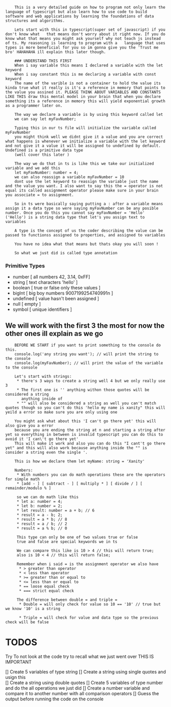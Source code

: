 ```This is where we start the course on how to learn program to build.
    This is a very detailed guide on how to program not only learn the language of typescript but also learn how to use code to build software and web applications by learning the foundations of data structures and algorithms.
```

```Intro
    Lets start with this in typescript(super set of javascript) if you don't know what   that means don't worry about it right now. If you do know what that means you might ask yourself why not teach js instead of ts. My reasoning is learning to program with a   language that uses types is more beneficial for you so im gonna give you the 'Trust me  bro' HAHAHAHA ill explain this later though.
```

```What are variables and what are data type?
    ### UNDERSTAND THIS FIRST
    When i say variable this means I declared a variable with the let keyword
    When i say constant this is me declaring a variable with const keyword
    The name of the varible is not a container to hold the value its kinda true what it really is it's a reference in memory that points to the value you assined it. PLEASE THINK ABOUT VARIABLES AND CONSTANTS LIKE THIS draw this mental model in your brain that when you declare something its a reference in memory this will yield exponential growth as a programmer later on.

    The way we declare a variable is by using this keyword called let
    we can say let myFavNumber;

    Typing this in our ts file will initialize the variable called myFavNumber
    you might think well we didnt give it a value and you are correct what happens is whenever we initialize a variable with the let keyword and not give it a value it will be assigned to undefined by default. Undefined is a primitive data type
    (well cover this later )
```

```Let's give it a data type and assign it a value
    The way we do that in ts is like this we take our initialized variable and we add this
    let myFavNumber: number = 4;
    we can also reassign a variable myFavNumber = 10
    dont use the let keyword to reassign the variable just the name and the value you want. I also want to say this the = operator is not equal its called assignment operator please make sure in your brain you associate = to assignment.

    So in ts were basically saying putting a : after a variable means assign it a data type so were saying myFavNumber can be any posible number. Once you do this you cannot say myFavNumber = 'Hello' ('Hello') is a string data type that let's you assign text to variables

    A type is the concept of us the coder describing the value can be passed to functionss assigned to properties, and assigned to variables

    You have no idea what that means but thats okay you will soon !

    So what we just did is called type annotation

```

### Primitive Types

- number [ all numbers 42, 3.14, 0xFF]
- string [ text characters 'hello' ]
- boolean [ true or false only these values ]
- bigInt [ big boy numbers 9007199254740991n ]
- undefined [ value hasn't been assigned ]
- null [ empty ]
- symbol [ unique identifiers ]

## We will work with the first 3 the most for now the other ones ill explain as we go

```Strings & Numbers
    BEFORE WE START if you want to print something to the console do this.
    console.log('any string you want'); // will print the string to the console
    console.log(myFavNumber); // will print the value of the variable to the console

    Let's start with strings:
     * there's 3 ways to create a string well 4 but we only really use 3
     * The first one is '' anything withon those quotes will be considered a string
       anything inside of
     * "" will also be considered a string as well you can't match quotes though so you can't do this 'hello my name is xanity" this will yeild a error so make sure you are only using one

    You might ask what about this 'I can't go there yet' this will also give you a error
    because you are ending the string at n and starting a string after yet so everything in between is invalid typescript you can do this to avoid it 'I can\'t go there yet'
    This will make it work and also you can do this "I cant't go there yet" and this will also work because anything inside the "" is consider a string even the single '.

    This is how we declare them let myName: string = 'Xanity'

    Numbers:
     * With numbers you can do math operations these are the operators for simple math
     * [add - ] [ subtract - ] [ multiply * ] [ divide / ] [ remainder/modulo % ]

     so we can do math like this
     * let a: number = 4;
     * let b: number = 2;
     * let result: number = a + b; // 6
     * result = a - b; 2;
     * result = a * b; // 8
     * result = a / b; // 2
     * result = a % b; // 0

```

```Booleans
     This type can only be one of two values true or false
     true and false are special keywords we in ts

     We can compare this like is 10 > 4 // this will return true;
     also is 10 < 4 // this will return false;

     Remember when i said = is the assignment operator we also have
      * > greater than operator
      * < less than operator
      * >= greater than or equal to
      * <= less than or equal to
      * == loose equal check
      * === strict equal check

     The difference between double = and triple =
      * Double = will only check for value so 10 == '10' // true but we know '10' is a string

      * Triple = will check for value and data type so the previous check will be false
```

# TODOS

Try To not look at the code try to recall what we just went over THIS IS IMPORTANT

[] Create 5 variables of type string
[] Create a string using single quotes and usign this \
[] Create a string using double quotes
[] Create 5 variables of type number and do the all operations we just did
[] Create a number variable and compare it to another number with all comparison operators
[] Guess the output before running the code on the console
